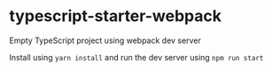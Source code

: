 # typescript-starter-webpack
Empty TypeScript project using webpack dev server

Install using `yarn install` and run the dev server using `npm run start`